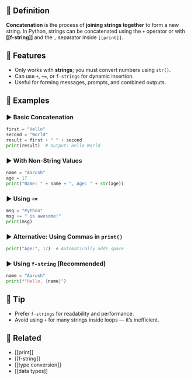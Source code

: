 ## 🧾 Definition
**Concatenation** is the process of **joining strings together** to form a new string. In Python, strings can be concatenated using the `+` operator or with **[[f-string]]** and the `,` separator inside `[[print]]`.

## 🧩 Features
- Only works with **strings**; you must convert numbers using `str()`.
- Can use `+`, `+=`, or `f-strings` for dynamic insertion.
- Useful for forming messages, prompts, and combined outputs.

## 🧪 Examples

### ▶️ Basic Concatenation
```python
first = "Hello"
second = "World"
result = first + " " + second
print(result)  # Output: Hello World
```

### ▶️ With Non-String Values
```python
name = "Aarush"
age = 17
print("Name: " + name + ", Age: " + str(age))
```

### ▶️ Using `+=`
```python
msg = "Python"
msg += " is awesome!"
print(msg)
```

### ▶️ Alternative: Using Commas in `print()`
```python
print("Age:", 17)  # Automatically adds space
```

### ▶️ Using `f-string` (Recommended)
```python
name = "Aarush"
print(f"Hello, {name}")
```

## 🧠 Tip
- Prefer `f-strings` for readability and performance.
- Avoid using `+` for many strings inside loops — it’s inefficient.

## 🔗 Related
- [[print]]
- [[f-string]]
- [[type conversion]]
- [[data types]]